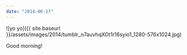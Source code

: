 ```yaml
---
date: "2014-06-17"
---
```


![yo yo]({{ site.baseurl }}/assets/images/2014/tumblr_n7auvhqXOt1r16syio1_1280-576x1024.jpg)

Good morning!
